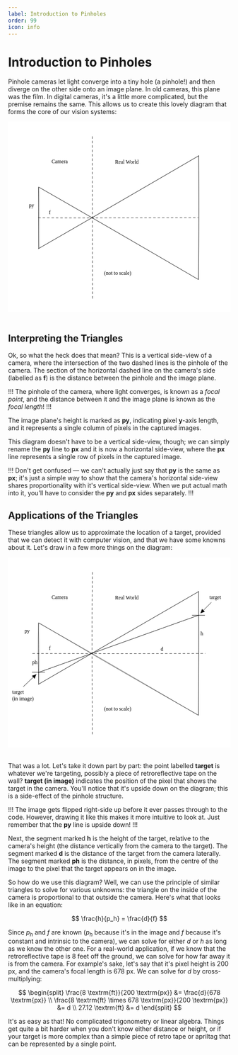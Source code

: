 ```yaml
---
label: Introduction to Pinholes
order: 99
icon: info
---
```

# Introduction to Pinholes

Pinhole cameras let light converge into a tiny hole (a pinhole!) and then 
diverge on the other side onto an image plane. In old cameras, this plane was 
the film. In digital cameras, it's a little more complicated, but the premise 
remains the same. This allows us to create this lovely diagram that forms the
core of our vision systems:

<svg version="1.1" xmlns="http://www.w3.org/2000/svg" viewBox="0 0 855 730" width="855" height="730">
  <!-- svg-source:excalidraw -->
  
  <defs>
    <style class="style-fonts">
      @font-face {
        font-family: "Virgil";
        src: url("https://excalidraw.com/Virgil.woff2");
      }
      @font-face {
        font-family: "Cascadia";
        src: url("https://excalidraw.com/Cascadia.woff2");
      }
    </style>
    
  </defs>
  <rect x="0" y="0" width="855" height="730" fill="#ffffff"></rect><g stroke-linecap="round"><g transform="translate(117 252) rotate(0 0.43429060132996256 116.44584080015008)"><path d="M-0.6 -1 C-0.57 80.36, -0.43 158.41, 1.47 233.89 M0.54 0.05 C2.23 67.77, 0.61 136.5, -0.01 233.71" stroke="#000000" stroke-width="1" fill="none"></path></g></g><mask></mask><g stroke-linecap="round"><g transform="translate(118 251) rotate(0 306.45729366429975 176.92197321180737)"><path d="M-0.1 0.29 C168.02 96.61, 338.15 194.68, 613.01 353.83 M0.21 0.02 C183.08 103.94, 365.92 209.59, 612.57 353.61" stroke="#000000" stroke-width="1" fill="none"></path></g></g><mask></mask><g stroke-linecap="round"><g transform="translate(116.17249532404685 486.7961932772457) rotate(0 308.3420498414995 -178.0789559093807)"><path d="M0.13 -0.1 C174.25 -100.74, 350.48 -201.85, 616.24 -356.21 M0.21 0.05 C159.57 -90.66, 320.03 -183.54, 616.55 -355.56" stroke="#000000" stroke-width="1" fill="none"></path></g></g><mask></mask><g stroke-linecap="round"><g transform="translate(732 131) rotate(0 0.19735522634437075 236.4690609646902)"><path d="M0.66 -0.86 C0.88 151.88, 1.67 303.16, -0.88 473.8 M0.36 0.15 C1.84 151.26, 1.26 301.82, 0.43 473.1" stroke="#000000" stroke-width="1" fill="none"></path></g></g><mask></mask><g stroke-linecap="round"><g transform="translate(116 367.9999999999999) rotate(0 307.1720667123795 0.7575631385937527)"><path d="M0.59 0.71 C143.62 1.75, 286.95 0.71, 613.76 0.36" stroke="#000000" stroke-width="1.5" fill="none" stroke-dasharray="8 9"></path></g></g><mask></mask><g transform="translate(411 145) rotate(0 52 12.5)"><text x="0" y="0" font-family="Virgil, Segoe UI Emoji" font-size="20px" fill="#000000" text-anchor="start" style="white-space: pre;" direction="ltr" dominant-baseline="text-before-edge">Real World</text></g><g transform="translate(167 142) rotate(0 36 12.5)"><text x="0" y="0" font-family="Virgil, Segoe UI Emoji" font-size="20px" fill="#000000" text-anchor="start" style="white-space: pre;" direction="ltr" dominant-baseline="text-before-edge">Camera</text></g><g stroke-linecap="round"><g transform="translate(324 57) rotate(0 -0.18700544834143784 312.7600031137467)"><path d="M-0.72 0.35 C-0.71 136.13, -0.52 273.71, 0.35 625.17" stroke="#000000" stroke-width="1.5" fill="none" stroke-dasharray="8 9"></path></g></g><mask></mask><g transform="translate(157 337) rotate(0 5 12.5)"><text x="0" y="0" font-family="Virgil, Segoe UI Emoji" font-size="20px" fill="#000000" text-anchor="start" style="white-space: pre;" direction="ltr" dominant-baseline="text-before-edge">f</text></g><g transform="translate(369 570) rotate(0 69 12.5)"><text x="0" y="0" font-family="Virgil, Segoe UI Emoji" font-size="20px" fill="#000000" text-anchor="start" style="white-space: pre;" direction="ltr" dominant-baseline="text-before-edge">(not to scale)</text></g><g transform="translate(80 310) rotate(0 9.5 12.5)"><text x="0" y="0" font-family="Virgil, Segoe UI Emoji" font-size="20px" fill="#000000" text-anchor="start" style="white-space: pre;" direction="ltr" dominant-baseline="text-before-edge">py</text></g>
</svg>
&nbsp;

## Interpreting the Triangles

Ok, so what the heck does that mean? This is a vertical side-view of a camera, 
where the intersection of the two dashed lines is the pinhole of the camera. The
section of the horizontal dashed line on the camera's side (labelled as **f**) 
is the distance between the pinhole and the image plane.

!!!
The pinhole of the camera, where light converges, is known as a *focal point*, 
and the distance between it and the image plane is known as the *focal length*!
!!!

The image plane's height is marked as **py**, indicating **p**ixel **y**-axis 
length, and it represents a single column of pixels in the captured images.

This diagram doesn't have to be a vertical side-view, though; we can simply 
rename the **py** line to **px** and it is now a horizontal side-view, where
the **px** line represents a single row of pixels in the captured image.

!!!
Don't get confused — we can't actually just say that **py** is the same as 
**px**; it's just a simple way to show that the camera's horizontal side-view 
shares proportionality with it's vertical side-view. When we put actual math
into it, you'll have to consider the **py** and **px** sides separately.
!!!

## Applications of the Triangles

These triangles allow us to approximate the location of a target, provided that
we can detect it with computer vision, and that we have some knowns about it.
Let's draw in a few more things on the diagram:

<svg version="1.1" xmlns="http://www.w3.org/2000/svg" viewBox="0 0 855 730" width="855" height="730">
  <!-- svg-source:excalidraw -->
  
  <defs>
    <style class="style-fonts">
      @font-face {
        font-family: "Virgil";
        src: url("https://excalidraw.com/Virgil.woff2");
      }
      @font-face {
        font-family: "Cascadia";
        src: url("https://excalidraw.com/Cascadia.woff2");
      }
    </style>
    <clipPath id="fZsPVZm-p5FtNRlI9R8ge">
            <rect transform="translate(0 0) rotate(0 427.5 376)" width="855" height="730">
          </rect>
        </clipPath>
  </defs>
  <rect x="0" y="0" width="855" height="730" fill="#ffffff"></rect><g clip-path="url(#fZsPVZm-p5FtNRlI9R8ge)"><g stroke-linecap="round"><g transform="translate(117 252) rotate(0 -0.1276080742625254 116.42655968018767)"><path d="M0.19 0.92 C-2.69 76.47, -1.22 149.99, -0.1 232.32 M-0.52 -0.6 C1.47 87.68, 1.62 174.97, 0.66 233.45" stroke="#000000" stroke-width="1" fill="none"></path></g></g><mask></mask></g><g clip-path="url(#fZsPVZm-p5FtNRlI9R8ge)"><g stroke-linecap="round"><g transform="translate(118 251) rotate(0 306.327234612786 177.09152105574046)"><path d="M-0.62 0.54 C163.85 92.81, 327.33 187.27, 613.27 354.22 M0.11 -0.03 C205.17 120.33, 411.15 239.65, 612.98 353.37" stroke="#000000" stroke-width="1" fill="none"></path></g></g><mask></mask></g><g clip-path="url(#fZsPVZm-p5FtNRlI9R8ge)"><g stroke-linecap="round"><g transform="translate(116.17249532404685 486.7961932772457) rotate(0 308.35198347411165 -178.2978411403988)"><path d="M0.08 -0.31 C219.57 -128.16, 438.75 -253.5, 616.62 -356.34 M0.19 -0.26 C141.21 -81.15, 282.51 -163.29, 616.26 -355.58" stroke="#000000" stroke-width="1" fill="none"></path></g></g><mask></mask></g><g clip-path="url(#fZsPVZm-p5FtNRlI9R8ge)"><g stroke-linecap="round"><g transform="translate(732 131) rotate(0 0.13484416653557219 236.44730064820348)"><path d="M-0.05 -0.36 C0.89 174.57, 0.53 347.47, -0.63 473.25 M0.35 0.24 C1.33 137.45, 0.89 275.96, -0.08 472.7" stroke="#000000" stroke-width="1" fill="none"></path></g></g><mask></mask></g><g clip-path="url(#fZsPVZm-p5FtNRlI9R8ge)"><g stroke-linecap="round"><g transform="translate(93.5 367.9999999999999) rotate(0 332.27220556735983 0.6009869228059301)"><path d="M0.61 0.5 C173.65 0.57, 346.16 1.29, 663.93 0.37" stroke="#000000" stroke-width="1.5" fill="none" stroke-dasharray="8 9"></path></g></g><mask></mask></g><g clip-path="url(#fZsPVZm-p5FtNRlI9R8ge)"><g transform="translate(411 145) rotate(0 52 12.5)"><text x="0" y="0" font-family="Virgil, Segoe UI Emoji" font-size="20px" fill="#000000" text-anchor="start" style="white-space: pre;" direction="ltr" dominant-baseline="text-before-edge">Real World</text></g></g><g clip-path="url(#fZsPVZm-p5FtNRlI9R8ge)"><g transform="translate(167 142) rotate(0 36 12.5)"><text x="0" y="0" font-family="Virgil, Segoe UI Emoji" font-size="20px" fill="#000000" text-anchor="start" style="white-space: pre;" direction="ltr" dominant-baseline="text-before-edge">Camera</text></g></g><g clip-path="url(#fZsPVZm-p5FtNRlI9R8ge)"><g stroke-linecap="round"><g transform="translate(324 57) rotate(0 -0.7630558883503227 312.6079240560532)"><path d="M-0.07 0.37 C-2.28 149.36, -1.34 298.11, -0.69 624.85" stroke="#000000" stroke-width="1.5" fill="none" stroke-dasharray="8 9"></path></g></g><mask></mask></g><g clip-path="url(#fZsPVZm-p5FtNRlI9R8ge)"><g transform="translate(157 337) rotate(0 5 12.5)"><text x="0" y="0" font-family="Virgil, Segoe UI Emoji" font-size="20px" fill="#000000" text-anchor="start" style="white-space: pre;" direction="ltr" dominant-baseline="text-before-edge">f</text></g></g><g clip-path="url(#fZsPVZm-p5FtNRlI9R8ge)"><g transform="translate(369 570) rotate(0 69 12.5)"><text x="0" y="0" font-family="Virgil, Segoe UI Emoji" font-size="20px" fill="#000000" text-anchor="start" style="white-space: pre;" direction="ltr" dominant-baseline="text-before-edge">(not to scale)</text></g></g><g clip-path="url(#fZsPVZm-p5FtNRlI9R8ge)"><g transform="translate(63 271) rotate(0 9.5 12.5)"><text x="0" y="0" font-family="Virgil, Segoe UI Emoji" font-size="20px" fill="#000000" text-anchor="start" style="white-space: pre;" direction="ltr" dominant-baseline="text-before-edge">py</text></g></g><g clip-path="url(#fZsPVZm-p5FtNRlI9R8ge)"><g stroke-linecap="round"><g transform="translate(707.5 222) rotate(0 24 0)"><path d="M0 0 C8 0, 40 0, 48 0 M0 0 C8 0, 40 0, 48 0" stroke="#000000" stroke-width="1" fill="none"></path></g></g><mask></mask></g><g clip-path="url(#fZsPVZm-p5FtNRlI9R8ge)"><g stroke-linecap="round"><g transform="translate(780.5 173.0000000000001) rotate(0 -20 19.999999999999943)"><path d="M0 0 C-6.67 6.67, -33.33 33.33, -40 40 M0 0 C-6.67 6.67, -33.33 33.33, -40 40" stroke="#000000" stroke-width="1" fill="none"></path></g><g transform="translate(780.5 173.0000000000001) rotate(0 -20 19.999999999999943)"><path d="M-40 40 L-34.87 25.9 L-25.9 34.87 L-40 40" stroke="none" stroke-width="0" fill="#000000" fill-rule="evenodd"></path><path d="M-40 40 C-38.69 36.4, -37.38 32.8, -34.87 25.9 M-40 40 C-38.66 36.31, -37.31 32.61, -34.87 25.9 M-34.87 25.9 C-31.95 28.82, -29.04 31.74, -25.9 34.87 M-34.87 25.9 C-32.47 28.3, -30.07 30.7, -25.9 34.87 M-25.9 34.87 C-29.18 36.06, -32.46 37.26, -40 40 M-25.9 34.87 C-29.82 36.29, -33.73 37.72, -40 40 M-40 40 C-40 40, -40 40, -40 40 M-40 40 C-40 40, -40 40, -40 40" stroke="#000000" stroke-width="1" fill="none"></path></g></g><mask></mask></g><g clip-path="url(#fZsPVZm-p5FtNRlI9R8ge)"><g transform="translate(773.5 142) rotate(0 32.5 12.5)"><text x="0" y="0" font-family="Virgil, Segoe UI Emoji" font-size="20px" fill="#000000" text-anchor="start" style="white-space: pre;" direction="ltr" dominant-baseline="text-before-edge">target</text></g></g><g clip-path="url(#fZsPVZm-p5FtNRlI9R8ge)"><g transform="translate(739.5 282) rotate(0 5 12.5)"><text x="0" y="0" font-family="Virgil, Segoe UI Emoji" font-size="20px" fill="#000000" text-anchor="start" style="white-space: pre;" direction="ltr" dominant-baseline="text-before-edge">h</text></g></g><g clip-path="url(#fZsPVZm-p5FtNRlI9R8ge)"><g transform="translate(586.5 341) rotate(0 5.5 12.5)"><text x="0" y="0" font-family="Virgil, Segoe UI Emoji" font-size="20px" fill="#000000" text-anchor="start" style="white-space: pre;" direction="ltr" dominant-baseline="text-before-edge">d</text></g></g><g clip-path="url(#fZsPVZm-p5FtNRlI9R8ge)"><g stroke-linecap="round"><g transform="translate(731.5 222) rotate(0 -307.5 109.5)"><path d="M0 0 C-102.5 36.5, -512.5 182.5, -615 219 M0 0 C-102.5 36.5, -512.5 182.5, -615 219" stroke="#000000" stroke-width="1" fill="none"></path></g></g><mask></mask></g><g clip-path="url(#fZsPVZm-p5FtNRlI9R8ge)"><g stroke-linecap="round"><g transform="translate(58.80097453038934 495) rotate(0 24.09951273480533 -22.75)"><path d="M0 0 C8.03 -7.58, 40.17 -37.92, 48.2 -45.5 M0 0 C8.03 -7.58, 40.17 -37.92, 48.2 -45.5" stroke="#000000" stroke-width="1" fill="none"></path></g><g transform="translate(58.80097453038934 495) rotate(0 24.09951273480533 -22.75)"><path d="M48.2 -45.5 L42.66 -31.56 L33.96 -40.78 L48.2 -45.5" stroke="none" stroke-width="0" fill="#000000" fill-rule="evenodd"></path><path d="M48.2 -45.5 C46.6 -41.47, 45 -37.43, 42.66 -31.56 M48.2 -45.5 C46.66 -41.61, 45.11 -37.72, 42.66 -31.56 M42.66 -31.56 C40 -34.38, 37.33 -37.21, 33.96 -40.78 M42.66 -31.56 C39.32 -35.1, 35.98 -38.64, 33.96 -40.78 M33.96 -40.78 C39.62 -42.66, 45.29 -44.53, 48.2 -45.5 M33.96 -40.78 C37.64 -42, 41.32 -43.22, 48.2 -45.5 M48.2 -45.5 C48.2 -45.5, 48.2 -45.5, 48.2 -45.5 M48.2 -45.5 C48.2 -45.5, 48.2 -45.5, 48.2 -45.5" stroke="#000000" stroke-width="1" fill="none"></path></g></g><mask></mask></g><g clip-path="url(#fZsPVZm-p5FtNRlI9R8ge)"><g transform="translate(15.5 506) rotate(0 44.5 25)"><text x="0" y="0" font-family="Virgil, Segoe UI Emoji" font-size="20px" fill="#000000" text-anchor="start" style="white-space: pre;" direction="ltr" dominant-baseline="text-before-edge">target</text><text x="0" y="25" font-family="Virgil, Segoe UI Emoji" font-size="20px" fill="#000000" text-anchor="start" style="white-space: pre;" direction="ltr" dominant-baseline="text-before-edge">(in image)</text></g></g><g clip-path="url(#fZsPVZm-p5FtNRlI9R8ge)"><g transform="translate(92.5 392) rotate(0 10 12.5)"><text x="0" y="0" font-family="Virgil, Segoe UI Emoji" font-size="20px" fill="#000000" text-anchor="start" style="white-space: pre;" direction="ltr" dominant-baseline="text-before-edge">ph</text></g></g><g clip-path="url(#fZsPVZm-p5FtNRlI9R8ge)"><g stroke-linecap="round"><g transform="translate(92.5 440) rotate(0 24 0)"><path d="M0 0 C8 0, 40 0, 48 0 M0 0 C8 0, 40 0, 48 0" stroke="#000000" stroke-width="1" fill="none"></path></g></g><mask></mask></g>
</svg>
&nbsp;

That was a lot. Let's take it down part by part: the point labelled **target** is
whatever we're targeting, possibly a piece of retroreflective tape on the wall?
**target (in image)** indicates the position of the pixel that shows the target
in the camera. You'll notice that it's upside down on the diagram; this is a 
side-effect of the pinhole structure. 

!!!
The image gets flipped right-side up before it ever passes through to the code. 
However, drawing it like this makes it more intuitive to look at. Just remember
that the **py** line is upside down!
!!!

Next, the segment marked **h** is the height of the target, relative to the 
camera's height (the distance vertically from the camera to the target). The
segment marked **d** is the distance of the target from the camera laterally.
The segment marked **ph** is the distance, in pixels, from the centre of the 
image to the pixel that the target appears on in the image.

So how do we use this diagram? Well, we can use the principle of similar 
triangles to solve for various unknowns: the triangle on the inside of 
the camera is proportional to that outside the camera. Here's what that
looks like in an equation:

$$
\frac{h}{p_h} = \frac{d}{f}
$$

Since $p_h$ and $f$ are known ($p_h$ because it's in the image and $f$ because
it's constant and intrinsic to the camera), we can solve for either $d$ or $h$
as long as we know the other one. For a real-world application, if we know that 
the retroreflective tape is 8 feet off the ground, we can solve for how far 
away it is from the camera. For example's sake, let's say that it's pixel 
height is 200 px, and the camera's focal length is 678 px. We can solve for $d$ by 
cross-multiplying:

$$
\begin{split}
\frac{8 \textrm{ft}}{200 \textrm{px}} &= \frac{d}{678 \textrm{px}} \\
\frac{8 \textrm{ft} \times 678 \textrm{px}}{200 \textrm{px}} &= d \\
27.12 \textrm{ft} &= d
\end{split}
$$

It's as easy as that! No complicated trigonometry or linear algebra. Things get
quite a bit harder when you don't know either distance or height, or if your
target is more complex than a simple piece of retro tape or apriltag that can
be represented by a single point.
